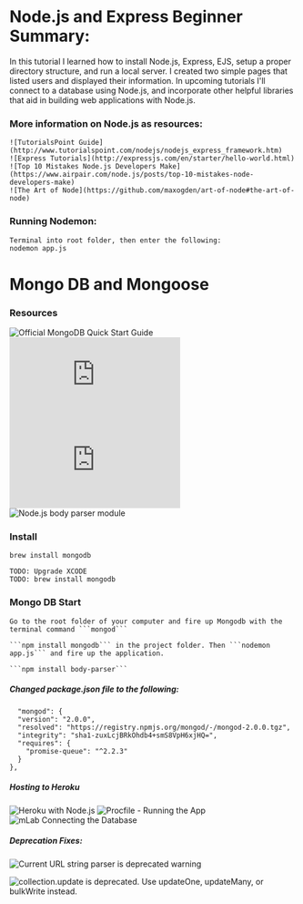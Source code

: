 # Node.js and Express Beginner Summary:

In this tutorial I learned how to install Node.js, Express, EJS, setup a proper
directory structure, and run a local server. I created two simple pages that
listed users and displayed their information. 
In upcoming tutorials I'll connect to a database using Node.js, and incorporate
other helpful libraries that aid in building web applications with Node.js.

### More information on Node.js as resources:

	![TutorialsPoint Guide](http://www.tutorialspoint.com/nodejs/nodejs_express_framework.htm)
	![Express Tutorials](http://expressjs.com/en/starter/hello-world.html)
	![Top 10 Mistakes Node.js Developers Make](https://www.airpair.com/node.js/posts/top-10-mistakes-node-developers-make)
	![The Art of Node](https://github.com/maxogden/art-of-node#the-art-of-node)

### Running Nodemon:
	Terminal into root folder, then enter the following:
	nodemon app.js

# Mongo DB and Mongoose

### Resources

![Official MongoDB Quick Start Guide](http://mongodb.github.io/node-mongodb-native/2.1/quick-start/)
![Collection API: e.g. find(), insertOne(), etc.](http://mongodb.github.io/node-mongodb-native/2.1/api/Collection.html)
![Connecting and Working with MongoDB with Node & Express](https://www.terlici.com/2015/04/03/mongodb-node-express.html)
![Node.js body parser module](https://github.com/expressjs/body-parser)

### Install

	brew install mongodb
	
	TODO: Upgrade XCODE
	TODO: brew install mongodb

### Mongo DB Start

	Go to the root folder of your computer and fire up Mongodb with the terminal command ```mongod```

	```npm install mongodb``` in the project folder. Then ```nodemon app.js``` and fire up the application.

	```npm install body-parser```

##### Changed package.json file to the following:

	  "mongod": {
      "version": "2.0.0",
      "resolved": "https://registry.npmjs.org/mongod/-/mongod-2.0.0.tgz",
      "integrity": "sha1-zuxLcjBRkOhdb4+smS8VpH6xjHQ=",
      "requires": {
        "promise-queue": "^2.2.3"
      }
    },

##### Hosting to Heroku

![Heroku with Node.js](https://devcenter.heroku.com/articles/getting-started-with-nodejs)
![Procfile - Running the App](https://devcenter.heroku.com/articles/getting-started-with-nodejs#define-a-procfile)
![mLab Connecting the Database](https://docs.mlab.com/connecting/)





##### Deprecation Fixes:

![Current URL string parser is deprecated warning](https://stackoverflow.com/questions/50448272/avoid-current-url-string-parser-is-deprecated-warning-by-setting-usenewurlpars)

![collection.update is deprecated. Use updateOne, updateMany, or bulkWrite instead.
]()
![]()
![]()














